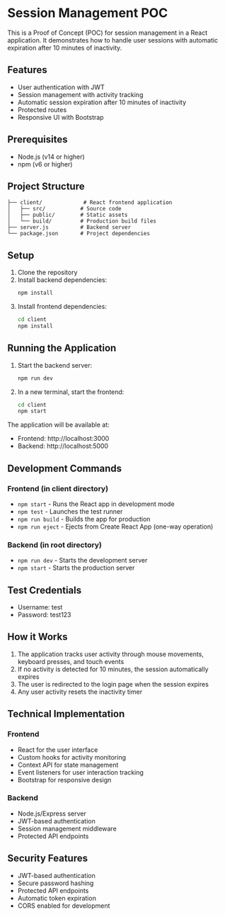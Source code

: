 # Session Management POC

This is a Proof of Concept (POC) for session management in a React application. It demonstrates how to handle user sessions with automatic expiration after 10 minutes of inactivity.

## Features

- User authentication with JWT
- Session management with activity tracking
- Automatic session expiration after 10 minutes of inactivity
- Protected routes
- Responsive UI with Bootstrap

## Prerequisites

- Node.js (v14 or higher)
- npm (v6 or higher)

## Project Structure

```
├── client/             # React frontend application
│   ├── src/           # Source code
│   ├── public/        # Static assets
│   └── build/         # Production build files
├── server.js          # Backend server
└── package.json       # Project dependencies
```

## Setup

1. Clone the repository
2. Install backend dependencies:
   ```bash
   npm install
   ```
3. Install frontend dependencies:
   ```bash
   cd client
   npm install
   ```

## Running the Application

1. Start the backend server:
   ```bash
   npm run dev
   ```
2. In a new terminal, start the frontend:
   ```bash
   cd client
   npm start
   ```

The application will be available at:
- Frontend: http://localhost:3000
- Backend: http://localhost:5000

## Development Commands

### Frontend (in client directory)
- `npm start` - Runs the React app in development mode
- `npm test` - Launches the test runner
- `npm run build` - Builds the app for production
- `npm run eject` - Ejects from Create React App (one-way operation)

### Backend (in root directory)
- `npm run dev` - Starts the development server
- `npm start` - Starts the production server

## Test Credentials

- Username: test
- Password: test123

## How it Works

1. The application tracks user activity through mouse movements, keyboard presses, and touch events
2. If no activity is detected for 10 minutes, the session automatically expires
3. The user is redirected to the login page when the session expires
4. Any user activity resets the inactivity timer

## Technical Implementation

### Frontend
- React for the user interface
- Custom hooks for activity monitoring
- Context API for state management
- Event listeners for user interaction tracking
- Bootstrap for responsive design

### Backend
- Node.js/Express server
- JWT-based authentication
- Session management middleware
- Protected API endpoints

## Security Features

- JWT-based authentication
- Secure password hashing
- Protected API endpoints
- Automatic token expiration
- CORS enabled for development 